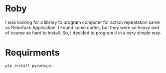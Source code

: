 # Roby
I was looking for a library to program computer for action repeatation same as RoboTask Application.
I Found some codes, but they were so heavy and of course so hard to install.
So, I decided to program it in a very simple way.

# Requirments
```
pip install pyautogui
```
